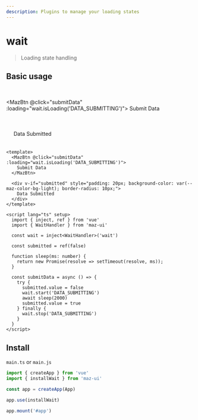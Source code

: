 ```yaml
---
description: Plugins to manage your loading states
---
```


# wait

> Loading state handling

## Basic usage

<br />


<MazBtn @click="submitData" :loading="wait.isLoading('DATA_SUBMITTING')">
  Submit Data
</MazBtn>
<br />
<br />
<div v-if="submitted" style="padding: 20px; background-color: var(--maz-color-bg-light); border-radius: 10px;">
  Data Submitted
</div>

```vue
<template>
  <MazBtn @click="submitData" :loading="wait.isLoading('DATA_SUBMITTING')">
    Submit Data
  </MazBtn>

  <div v-if="submitted" style="padding: 20px; background-color: var(--maz-color-bg-light); border-radius: 10px;">
    Data Submitted
  </div>
</template>

<script lang="ts" setup>
  import { inject, ref } from 'vue'
  import { WaitHandler } from 'maz-ui'

  const wait = inject<WaitHandler>('wait')

  const submitted = ref(false)

  function sleep(ms: number) {
    return new Promise(resolve => setTimeout(resolve, ms));
  }

  const submitData = async () => {
    try {
      submitted.value = false
      wait.start('DATA_SUBMITTING')
      await sleep(2000)
      submitted.value = true
    } finally {
      wait.stop('DATA_SUBMITTING')
    }
  }
</script>
```

<script lang="ts" setup>
  import { inject, ref } from 'vue'
  import { WaitHandler } from 'maz-ui'

  const wait = inject<WaitHandler>('wait')

  const submitted = ref(false)

  function sleep(ms: number) {
    return new Promise(resolve => setTimeout(resolve, ms));
  }

  const submitData = async () => {
    try {
      submitted.value = false
      wait.start('DATA_SUBMITTING')
      await sleep(2000)
      submitted.value = true
    } finally {
      wait.stop('DATA_SUBMITTING')
    }
  }
</script>

## Install

`main.ts` or `main.js`

```ts
import { createApp } from 'vue'
import { installWait } from 'maz-ui'

const app = createApp(App)

app.use(installWait)

app.mount('#app')
```